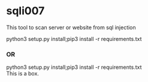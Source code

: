# sqli007
This tool to scan server or website from sql injection

<div class="boxed">
  python3 setup.py install;pip3 install -r requirements.txt
</div> 
<h3>OR</h3>
python3 setup.py install;pip3 install -r requirements.txt
<div class="Box">
  This is a box.
</div>

